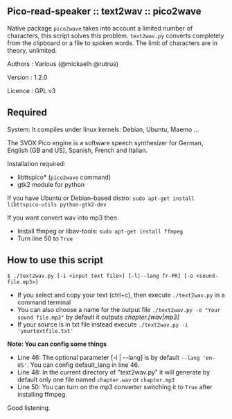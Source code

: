 ## Pico-read-speaker :: text2wav :: pico2wave

Native package `pico2wave` takes into account a limited number of characters, this script solves this problem.
`text2wav.py` converts completely from the clipboard or a file to spoken words. 
The limit of characters are in theory, unlimited.


Authors : Various (@mickaelh @rutrus)

Version : 1.2.0

Licence : GPL v3

## Required

System: It compiles under linux kernels: Debian, Ubuntu, Maemo ...

The SVOX Pico engine is a software speech synthesizer for German, English (GB and US), Spanish, French and Italian.

Installation required:
- libttspico* (`pico2wave` command)
- gtk2 module for python

If you have Ubuntu or Debian-based distro: `sudo apt-get install libttspico-utils python-gtk2-dev`
    
If you want convert wav into mp3 then:
- Install ffmpeg or libav-tools: `sudo apt-get install ffmpeg`
- Turn line 50 to `True`
    
## How to use this script
    $ ./text2wav.py [-i <input text file>] [-l|--lang fr-FR] [-o <sound-file.mp3>]
    
- If you select and copy your text (ctrl+c), then execute `./text2wav.py` in a command terminal
- You can also choose a name for the output file `./text2wav.py -o "Your sound file.mp3"` by default it outputs *chapter.[wav|mp3]*
- If your source is in txt file instead execute `./text2wav.py -i 'yourtextfile.txt'`

**Note: You can config some things**
- Line 46: The optional parameter [-l | --lang] is by default `--lang 'en-US'`. You can config default_lang in line 46.
- Line 48: In the current directory of "text2wav.py" it will generate by default only one file named `chapter.wav` or `chapter.mp3`
- Line 50: You can turn on the mp3 converter switching it to `True` after installing ffmpeg.

Good listening.
